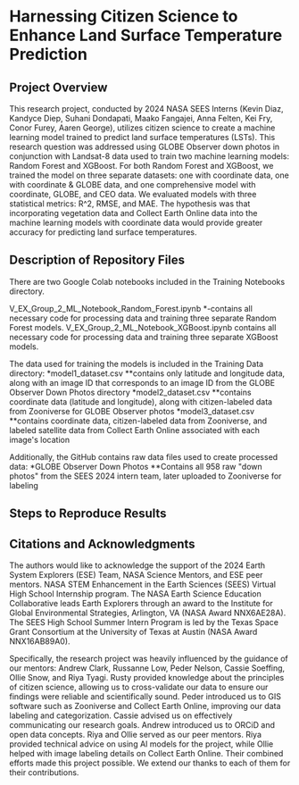 # Harnessing Citizen Science to Enhance Land Surface Temperature Prediction

## Project Overview
This research project, conducted by 2024 NASA SEES Interns (Kevin Diaz, Kandyce Diep, Suhani Dondapati, Maako Fangajei, Anna Felten, Kei Fry, Conor Furey, Aaren George), utilizes citizen science to create a machine learning model trained to predict land surface temperatures (LSTs). This research question was addressed using GLOBE Observer down photos in conjunction with Landsat-8 data used to train two machine learning models: Random Forest and XGBoost. For both Random Forest and XGBoost, we trained the model on three separate datasets: one with coordinate data, one with coordinate & GLOBE data, and one comprehensive model with coordinate, GLOBE, and CEO data. We evaluated models with three statistical metrics: R^2, RMSE, and MAE. The hypothesis was that incorporating vegetation data and Collect Earth Online data into the machine learning models with coordinate data would provide greater accuracy for predicting land surface temperatures.

## Description of Repository Files

There are two Google Colab notebooks included in the Training Notebooks directory.

V_EX_Group_2_ML_Notebook_Random_Forest.ipynb
*-contains all necessary code for processing data and training three separate Random Forest models.
V_EX_Group_2_ML_Notebook_XGBoost.ipynb
contains all necessary code for processing data and training three separate XGBoost models.

The data used for training the models is included in the Training Data directory:
*model1_dataset.csv
**contains only latitude and longitude data, along with an image ID that corresponds to an image ID from the GLOBE Observer Down Photos directory
*model2_dataset.csv
**contains coordinate data (latitude and longitude), along with citizen-labeled data from Zooniverse for GLOBE Observer photos
*model3_dataset.csv
**contains coordinate data, citizen-labeled data from Zooniverse, and labeled satellite data from Collect Earth Online associated with each image's location

Additionally, the GitHub contains raw data files used to create processed data:
*GLOBE Observer Down Photos
**Contains all 958 raw "down photos" from the SEES 2024 intern team, later uploaded to Zooniverse for labeling

## Steps to Reproduce Results

## Citations and Acknowledgments

The authors would like to acknowledge the support of the 2024 Earth System Explorers (ESE) Team, NASA Science Mentors, and ESE peer mentors. NASA STEM Enhancement in the Earth Sciences (SEES) Virtual High School Internship program. The NASA Earth Science Education Collaborative leads Earth Explorers through an award to the Institute for Global Environmental Strategies, Arlington, VA (NASA Award NNX6AE28A). The SEES High School Summer Intern Program is led by the Texas Space Grant Consortium at the University of Texas at Austin (NASA Award NNX16AB89A0).

Specifically, the research project was heavily influenced by the guidance of our mentors: Andrew Clark, Russanne Low, Peder Nelson, Cassie Soeffing, Ollie Snow, and Riya Tyagi. Rusty provided knowledge about the principles of citizen science, allowing us to cross-validate our data to ensure our findings were reliable and scientifically sound. Peder introduced us to GIS software such as Zooniverse and Collect Earth Online, improving our data labeling and categorization. Cassie advised us on effectively communicating our research goals. Andrew introduced us to ORCiD and open data concepts. Riya and Ollie served as our peer mentors. Riya provided technical advice on using AI models for the project, while Ollie helped with image labeling details on Collect Earth Online. Their combined efforts made this project possible. We extend our thanks to each of them for their contributions.

